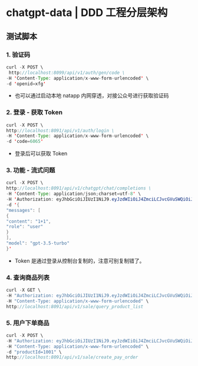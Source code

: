 # chatgpt-data | DDD 工程分层架构

## 测试脚本

### 1. 验证码

```java
curl -X POST \
 http://localhost:8099/api/v1/auth/gen/code \
-H 'Content-Type: application/x-www-form-urlencoded' \
-d 'openid=xfg'
```

- 也可以通过启动本地 natapp 内网穿透，对接公众号进行获取验证码

### 2. 登录 - 获取 Token

```java
curl -X POST \
http://localhost:8091/api/v1/auth/login \
-H 'Content-Type: application/x-www-form-urlencoded' \
-d 'code=6065'
```

- 登录后可以获取 Token

### 3. 功能 - 流式问题

```java
curl -X POST \
http://localhost:8091/api/v1/chatgpt/chat/completions \
-H 'Content-Type: application/json;charset=utf-8' \
-H 'Authorization: eyJhbGciOiJIUzI1NiJ9.eyJzdWIiOiJ4ZmciLCJvcGVuSWQiOiJ4ZmciLCJleHAiOjE2OTcxMTYwNzMsImlhdCI6MTY5NjUxMTI3MywianRpIjoiNzU4YmYzZjQtOTgwZi00MTg4LTkxN2QtZTI5ODI0ZDk3YzYzIn0.bBbBtkBi9_9dhLYBEhNECUFHRa2xo9TxYeA4u9Ac6GE' \
-d '{
"messages": [
{
"content": "1+1",
"role": "user"
}
],
"model": "gpt-3.5-turbo"
}'
```

- Token 是通过登录从控制台复制的，注意可别复制错了。

### 4. 查询商品列表

```java
curl -X GET \
-H "Authorization: eyJhbGciOiJIUzI1NiJ9.eyJzdWIiOiJ4ZmciLCJvcGVuSWQiOiJ4ZmciLCJleHAiOjE2OTcxMTYwNzMsImlhdCI6MTY5NjUxMTI3MywianRpIjoiNzU4YmYzZjQtOTgwZi00MTg4LTkxN2QtZTI5ODI0ZDk3YzYzIn0.bBbBtkBi9_9dhLYBEhNECUFHRa2xo9TxYeA4u9Ac6GE" \
-H "Content-Type: application/x-www-form-urlencoded" \
http://localhost:8091/api/v1/sale/query_product_list
```

### 5. 用户下单商品

```java
curl -X POST \
-H "Authorization: eyJhbGciOiJIUzI1NiJ9.eyJzdWIiOiJ4ZmciLCJvcGVuSWQiOiJ4ZmciLCJleHAiOjE2OTcxMTYwNzMsImlhdCI6MTY5NjUxMTI3MywianRpIjoiNzU4YmYzZjQtOTgwZi00MTg4LTkxN2QtZTI5ODI0ZDk3YzYzIn0.bBbBtkBi9_9dhLYBEhNECUFHRa2xo9TxYeA4u9Ac6GE" \
-H "Content-Type: application/x-www-form-urlencoded" \
-d "productId=1001" \
http://localhost:8091/api/v1/sale/create_pay_order
```


